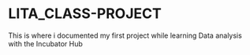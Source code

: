 # LITA_CLASS-PROJECT
This is where i documented my first project while learning Data analysis with the Incubator Hub
